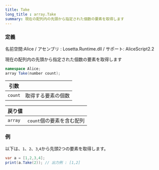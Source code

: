 ```yaml
---
title: Take
long_title : array.Take
summary: 現在の配列内の先頭から指定された個数の要素を取得します
---
```

### 定義
名前空間:Alice / アセンブリ : Losetta.Runtime.dll / サポート: AliceScript2.2

現在の配列内の先頭から指定された個数の要素を取得します

```cs title="AliceScript"
namespace Alice;
array Take(number count);
```
|引数| |
|-|-|
|`count`|取得する要素の個数|

|戻り値| |
|-|-|
|`array`|`count`個の要素を含む配列|

### 例
以下は、`1`、`2`、`3`,`4`から先頭2つの要素を取得します。

```cs title="AliceScript"
var a = [1,2,3,4];
print(a.Take(2)); // 出力例 : [1,2]
```
